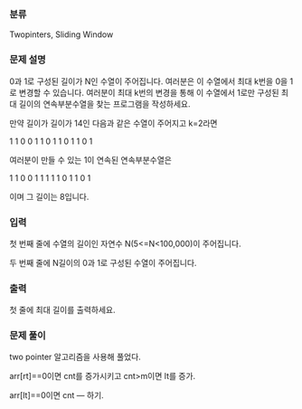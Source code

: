 ### 분류

Twopinters, Sliding Window

### 문제 설명

<p>
0과 1로 구성된 길이가 N인 수열이 주어집니다. 여러분은 이 수열에서 최대 k번을 0을 1로 변경할 수 있습니다. 여러분이 최대 k번의 변경을 통해 이 수열에서 1로만 구성된 최대 길이의 연속부분수열을 찾는 프로그램을 작성하세요.

만약 길이가 길이가 14인 다음과 같은 수열이 주어지고 k=2라면

1 1 0 0 1 1 0 1 1 0 1 1 0 1

여러분이 만들 수 있는 1이 연속된 연속부분수열은

1 1 0 0 1 1 1 1 1 0 1 1 0 1

이며 그 길이는 8입니다.
</p>


### 입력

 <p>첫 번째 줄에 수열의 길이인 자연수 N(5<=N<100,000)이 주어집니다.

두 번째 줄에 N길이의 0과 1로 구성된 수열이 주어집니다.</p>

### 출력

 <p>첫 줄에 최대 길이를 출력하세요.</p>

### 문제 풀이

<p>
two pointer 알고리즘을 사용해 풀었다.

arr[rt]==0이면 cnt를 증가시키고 cnt>m이면 lt를 증가.

arr[lt]==0이면 cnt — 하기.
</p>

